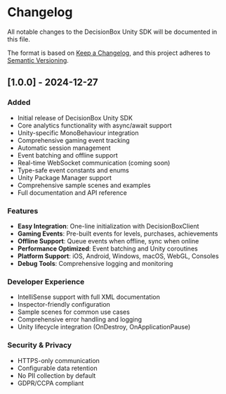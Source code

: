 # Changelog

All notable changes to the DecisionBox Unity SDK will be documented in this file.

The format is based on [Keep a Changelog](https://keepachangelog.com/en/1.0.0/),
and this project adheres to [Semantic Versioning](https://semver.org/spec/v2.0.0.html).

## [1.0.0] - 2024-12-27

### Added
- Initial release of DecisionBox Unity SDK
- Core analytics functionality with async/await support
- Unity-specific MonoBehaviour integration
- Comprehensive gaming event tracking
- Automatic session management
- Event batching and offline support
- Real-time WebSocket communication (coming soon)
- Type-safe event constants and enums
- Unity Package Manager support
- Comprehensive sample scenes and examples
- Full documentation and API reference

### Features
- **Easy Integration**: One-line initialization with DecisionBoxClient
- **Gaming Events**: Pre-built events for levels, purchases, achievements
- **Offline Support**: Queue events when offline, sync when online
- **Performance Optimized**: Event batching and Unity coroutines
- **Platform Support**: iOS, Android, Windows, macOS, WebGL, Consoles
- **Debug Tools**: Comprehensive logging and monitoring

### Developer Experience
- IntelliSense support with full XML documentation
- Inspector-friendly configuration
- Sample scenes for common use cases
- Comprehensive error handling and logging
- Unity lifecycle integration (OnDestroy, OnApplicationPause)

### Security & Privacy
- HTTPS-only communication
- Configurable data retention
- No PII collection by default
- GDPR/CCPA compliant
